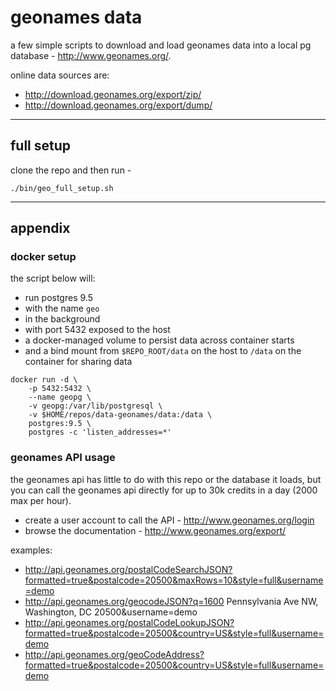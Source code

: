 
# geonames data

a few simple scripts to download and load geonames data into a local pg database - http://www.geonames.org/.

online data sources are:

* http://download.geonames.org/export/zip/
* http://download.geonames.org/export/dump/


---

## full setup

clone the repo and then run - 

```
./bin/geo_full_setup.sh
```

---

## appendix

### docker setup

the script below will:

* run postgres 9.5 
* with the name `geo` 
* in the background
* with port 5432 exposed to the host
* a docker-managed volume to persist data across container starts
* and a bind mount from `$REPO_ROOT/data` on the host to `/data` on the container for sharing data

```
docker run -d \
    -p 5432:5432 \
    --name geopg \
    -v geopg:/var/lib/postgresql \
    -v $HOME/repos/data-geonames/data:/data \
    postgres:9.5 \
    postgres -c 'listen_addresses=*'
```

### geonames API usage

the geonames api has little to do with this repo or the database it loads, but you can call the geonames api directly for up to 30k credits in a day (2000 max per hour).

* create a user account to call the API - http://www.geonames.org/login
* browse the documentation - http://www.geonames.org/export/

examples:

* http://api.geonames.org/postalCodeSearchJSON?formatted=true&postalcode=20500&maxRows=10&style=full&username=demo
* http://api.geonames.org/geocodeJSON?q=1600 Pennsylvania Ave NW, Washington, DC 20500&username=demo
* http://api.geonames.org/postalCodeLookupJSON?formatted=true&postalcode=20500&country=US&style=full&username=demo
* http://api.geonames.org/geoCodeAddress?formatted=true&postalcode=20500&country=US&style=full&username=demo


